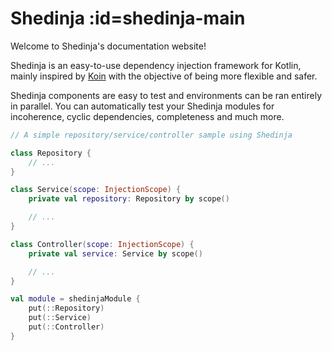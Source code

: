 # Shedinja :id=shedinja-main

Welcome to Shedinja's documentation website!

Shedinja is an easy-to-use dependency injection framework for Kotlin, mainly inspired by [Koin](https://insert-koin.io) with the objective of being more flexible and safer.

Shedinja components are easy to test and environments can be ran entirely in parallel. You can automatically test your Shedinja modules for incoherence, cyclic dependencies, completeness and much more.

```kotlin
// A simple repository/service/controller sample using Shedinja

class Repository {
    // ...
}

class Service(scope: InjectionScope) {
    private val repository: Repository by scope()

    // ...
}

class Controller(scope: InjectionScope) {
    private val service: Service by scope()

    // ...
}

val module = shedinjaModule {
    put(::Repository)
    put(::Service)
    put(::Controller)
}
```

